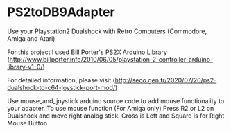 # PS2toDB9Adapter
Use your Playstation2 Dualshock with Retro Computers (Commodore, Amiga and Atari)

For this project I used Bill Porter's PS2X Arduino Library (http://www.billporter.info/2010/06/05/playstation-2-controller-arduino-library-v1-0/)

For detailed information, please visit (http://seco.gen.tr/2020/07/20/ps2-dualshock-to-c64-joystick-port-mod/)

Use mouse_and_joystick arduino source code to add mouse functionality to your adapter.
To use mouse function (For Amiga only) Press R2 or L2 on Dualshock and move right analog stick. Cross is Left and Square is for Right Mouse Button
